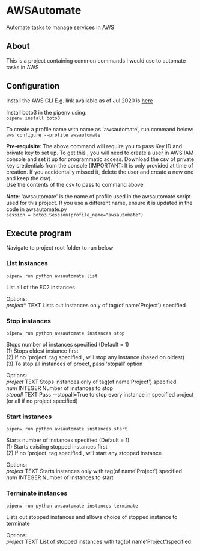 # AWSAutomate

Automate tasks to manage services in AWS  

## About

 This is a project containing common commands I would use to automate tasks in AWS  

## Configuration

Install the AWS CLI E.g. link available as of Jul 2020 is [here](https://docs.aws.amazon.com/cli/latest/userguide/install-cliv2-windows.html)  

Install boto3 in the pipenv using:  
`pipenv install boto3`

To create a profile name with name as 'awsautomate', run command below:   
`aws configure --profile awsautomate`

**Pre-requisite**: The above command will require you to pass Key ID and private key to set up. To get this , you will need to create a user in AWS IAM console and set it up for programmatic access. Download the csv of private key credentials from the console (IMPORTANT: It is only provided at time of creation. If you accidentally missed it, delete the user and create a new one and keep the csv).    
Use the contents of the csv to pass to command above.  

**Note**: 'awsautomate' is the name of profile used in the awsautomate script used for this project. If you use a different name, ensure it is updated in the code in awsautomate.py  
`session = boto3.Session(profile_name="awsautomate")`


## Execute program

Navigate to project root folder to run below     

### List instances
`pipenv run python awsautomate list`

List all of the EC2 instances  

Options:  
*project** TEXT  Lists out instances only of tag(of name'Project') specified  

### Stop instances
`pipenv run python awsautomate instances stop`

Stops number of instances specified (Default = 1)  
(1) Stops oldest instance first  
(2) If no 'project' tag specified , will stop any instance (based on oldest)       
(3) To stop all instances of proect, pass 'stopall' option  

Options:  
*project* TEXT  Stops instances only of tag(of name'Project') specified  
*num* INTEGER   Number of instances to stop  
*stopall* TEXT  Pass --stopall=True to stop every instance in specified project (or all if no project specified)  

### Start instances
`pipenv run python awsautomate instances start`

Starts number of instances specified (Default = 1)  
(1) Starts existing stopped instances first  
(2) If no 'project' tag specified , will start any stopped instance    

Options:  
*project* TEXT  Starts instances only with tag(of name'Project') specified  
*num* INTEGER   Number of instances to start  

### Terminate instances
`pipenv run python awsautomate instances terminate`

Lists out stopped instances and allows choice of stopped instance to terminate  

Options:  
*project* TEXT  List of stopped instances with tag(of name'Project')specified  
